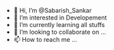 - 👋 Hi, I’m @Sabarish_Sankar
- 👀 I’m interested in Developement
- 🌱 I’m currently learning all stuffs
- 💞️ I’m looking to collaborate on ...
- 📫 How to reach me ...

<!---
Sabarish99/Sabarish99 is a ✨ special ✨ repository because its `README.md` (this file) appears on your GitHub profile.
You can click the Preview link to take a look at your changes.
--->
